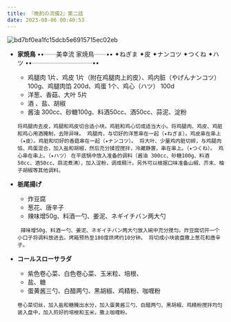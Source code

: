 ```yaml
---
title: 『晩酌の流儀2』第二話
date: 2023-08-06 00:40:53
---
```


![bd7bf0ea1fc15dcb5e6915715ec02eb](https://github.com/zhangakira/blog-data/assets/51221209/bfae5228-6d63-4d18-a731-7b1d4d8c6cf9)

- **家焼鳥**
••┈┈美幸流 家焼鳥┈┈••
✦ねぎま
✦皮
✦ナンコツ
✦つくね
✦ハツ
••┈┈┈┈┈┈┈┈┈┈••
     -    鸡腿肉 1片、鸡皮 1片（附在鸡腿肉上的皮）、鸡内脏（やげんナンコツ） 100g、鸡腿肉馅 200d、鸡蛋 1个、鸡心（ハツ） 100d
     -    洋葱、香菇、大叶 5片
     -    酒 、盐、胡椒
     -    酱油 300cc、砂糖100g、料酒50cc、酒50cc、蒜泥、淀粉
     
    `将鸡腿肉去皮，鸡腿和鸡皮切合适小块。鸡脏和鸡心切成适当大小。将鸡腿肉、鸡皮、鸡脏和鸡心用酒腌制，去除异味。
鸡腿肉，与切好的洋葱串在一起（✦ねぎま）。鸡皮串在串上（✦皮）。鸡脏和切好的香菇串在一起（✦ナンコツ）。
将大叶、少量鸡内脏切碎，与鸡腿肉馅、鸡蛋混合，加入盐和胡椒，然后充分揉捏搅拌，冷藏静置，串在串上。（✦つくね）。
鸡心串在串上。（✦ハツ）`
    `在平底锅中放入准备的调料（酱油 300cc、砂糖100g、料酒50cc、酒50cc、蒜泥煮沸），加入淀粉，调成稠汁。另外可以根据口味准备山椒、芥末、柚子胡椒等其他调料。`

- **栃尾揚げ** 
     -    炸豆腐
     -    葱花、唐辛子
     -    辣味增50g、料酒一勺、姜泥、ネギイチバン两大勺
   
    ` 辣味增50g、料酒一勺、姜泥、ネギイチバン两大勺放入碗中充分搅匀。炸豆腐切开一个小口子将调料放进去。烤箱预热至180度烘烤约10分钟。 将切成小块装盘撒上葱花和唐辛子。`

- **コールスローサラダ**
     -   紫色卷心菜、白色卷心菜、玉米粒、培根、
     -   盐、糖
     -   蛋黄酱三勺、白醋两勺、黑胡椒、鸡精粉、咖喱粉
   
    `卷心菜切丝，加入盐和糖腌出水分，加入蛋黄酱三勺、白醋两勺、黑胡椒、鸡精粉搅拌均匀装入盘中，加入煎好的培根和玉米，撒上咖喱粉。`
